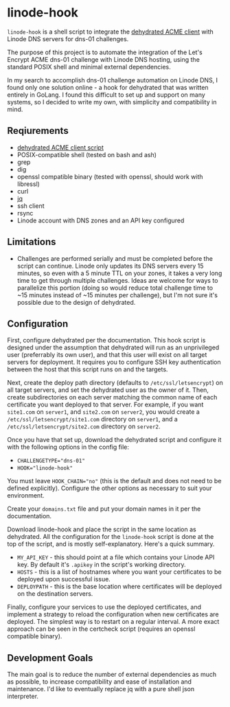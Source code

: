 # linode-hook
`linode-hook` is a shell script to integrate the [dehydrated ACME client](https://github.com/lukas2511/dehydrated) with Linode DNS servers for dns-01 challenges. 

The purpose of this project is to automate the integration of the Let's Encrypt ACME dns-01 challenge with Linode DNS hosting, using the standard POSIX shell and minimal external dependencies.

In my search to accomplish dns-01 challenge automation on Linode DNS, I found only one solution online - a hook for dehydrated that was written entirely in GoLang. I found this difficult to set up and support on many systems, so I decided to write my own, with simplicity and compatibility in mind.

## Reqiurements
- [dehydrated ACME client script](https://github.com/lukas2511/dehydrated)
- POSIX-compatible shell (tested on bash and ash)
- grep
- dig
- openssl compatible binary (tested with openssl, should work with libressl)
- curl
- [jq](https://stedolan.github.io/jq/)
- ssh client
- rsync
- Linode account with DNS zones and an API key configured

## Limitations
- Challenges are performed serially and must be completed before the script can continue. Linode only updates its DNS servers every 15 minutes, so even with a 5 minute TTL on your zones, it takes a very long time to get through multiple challenges. Ideas are welcome for ways to parallelize this portion (doing so would reduce total challenge time to ~15 minutes instead of ~15 minutes per challenge), but I'm not sure it's possible due to the design of dehydrated.

## Configuration
First, configure dehydrated per the documentation. This hook script is designed under the assumption that dehydrated will run as an unprivileged user (preferrably its own user), and that this user will exist on all target servers for deployment. It requires you to configure SSH key authentication between the host that this script runs on and the targets.

Next, create the deploy path directory (defaults to `/etc/ssl/letsencrypt`) on all target servers, and set the dehydrated user as the owner of it. Then, create subdirectories on each server matching the common name of each certificate you want deployed to that server. For example, if you want `site1.com` on `server1`, and `site2.com` on `server2`, you would create a `/etc/ssl/letsencrypt/site1.com` directory on `server1`, and a `/etc/ssl/letsencrypt/site2.com` directory on `server2`.

Once you have that set up, download the dehydrated script and configure it with the following options in the config file:
- `CHALLENGETYPE="dns-01"`
- `HOOK="linode-hook"`

You must leave `HOOK_CHAIN="no"` (this is the default and does not need to be defined explicitly). Configure the other options as necessary to suit your environment. 

Create your `domains.txt` file and put your domain names in it per the documentation.

Download linode-hook and place the script in the same location as dehydrated. All the configuration for the `linode-hook` script is done at the top of the script, and is mostly self-explanatory. Here's a quick summary.

- `MY_API_KEY` - this should point at a file which contains your Linode API key. By default it's `.apikey` in the script's working directory.
- `HOSTS` - this is a list of hostnames where you want your certificates to be deployed upon successful issue.
- `DEPLOYPATH` - this is the base location where certificates will be deployed on the destination servers.

Finally, configure your services to use the deployed certificates, and implement a strategy to reload the configuration when new certificates are deployed. The simplest way is to restart on a regular interval. A more exact approach can be seen in the certcheck script (requires an openssl compatible binary).

## Development Goals
The main goal is to reduce the number of external dependencies as much as possible, to increase compatibility and ease of installation and maintenance. I'd like to eventually replace jq with a pure shell json interpreter.
